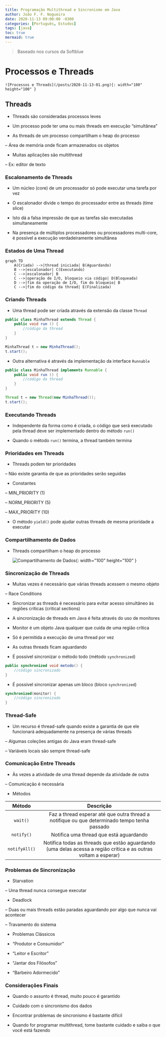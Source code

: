 ```yaml
---
title: Programação Multithread e Sincronismo em Java
author: João F. F. Nogueira
date: 2020-11-13 09:00:00 -0300
categories: [Português, Estudos]
tags: [java]
toc: true
mermaid: true
---
```


> Baseado nos cursos da Softblue

# Processos e Threads

	![Processos e Threads](/posts/2020-11-13-01.png){: width="100" height="100" }

## Threads

* Threads são consideradas processos leves

* Um processo pode ter uma ou mais threads em execução “simultânea”

* As threads de um processo compartilham o heap do processo

– Área de memória onde ficam armazenados os objetos

* Muitas aplicações são multithread

– Ex: editor de texto

### Escalonamento de Threads

* Um núcleo (core) de um processador só pode executar uma tarefa por vez

* O escalonador divide o tempo do processador entre as threads (time slice)

* Isto dá a falsa impressão de que as tarefas são executadas simultaneamente

* Na presença de múltiplos processadores ou processadores multi-core, é possível a execução verdadeiramente simultânea

### Estados de Uma Thread

```mermaid
graph TD
    A(Criada) -->|thread iniciada| B(Aguardando)
    B -->|escalonador| C(Executando)
    C -->|escalonador| B
    C -->|operação de I/O, bloqueio via código| D(Bloqueada)
    D -->|fim da operação de I/O, fim do bloqueio| B
    C -->|fim do código da thread| E(Finalizada)
```

### Criando Threads

* Uma thread pode ser criada através da extensão da classe `Thread`

```java
public class MinhaThread extends Thread {
	public void run () {
		//código da thread
	}
}

MinhaThread t = new MinhaThread();
t.start();
```

* Outra alternativa é através da implementação da interface `Runnable`

```java
public class MinhaThread implements Runnable {
	public void run () {
		//código da thread
	}
}

Thread t = new Thread(new MinhaThread());
t.start();
```

### Executando Threads

* Independente da forma como é criada, o código que será executado pela thread deve ser implementado dentro do método `run()`

* Quando o método `run()` termina, a thread também termina

### Prioridades em Threads

* Threads podem ter prioridades

– Não existe garantia de que as prioridades serão seguidas

* Constantes

– MIN_PRIORITY (1)

– NORM_PRIORITY (5)

– MAX_PRIORITY (10)

* O método `yield()` pode ajudar outras threads de mesma prioridade a executar

### Compartilhamento de Dados

* Threads compartilham o heap do processo

	![Compartilhamento de Dados](/posts/2020-11-13-02.png){: width="100" height="100" }

### Sincronização de Threads

* Muitas vezes é necessário que várias threads acessem o mesmo objeto

– Race Conditions

* Sincronizar as threads é necessário para evitar acesso simultâneo às regiões críticas (critical sections)

* A sincronização de threads em Java é feita através do uso de monitores

* Monitor é um objeto Java qualquer que cuida de uma região crítica

* Só é permitida a execução de uma thread por vez

* As outras threads ficam aguardando

* É possível sincronizar o método todo (método `synchronized`)

```java
public synchronized void metodo() {
	//código sincronizado
}

```

* É possível sincronizar apenas um bloco (bloco `synchronized`)

```java
synchronized(monitor) {
	//código sincronizado
}

```

### Thread-Safe

* Um recurso é thread-safe quando existe a garantia de que ele funcionará adequadamente na presença de várias threads

– Algumas coleções antigas do Java eram thread-safe

– Variáveis locais são sempre thread-safe

### Comunicação Entre Threads

* Às vezes a atividade de uma thread depende da atividade de outra

– Comunicação é necessária

* Métodos

| **Método**     | **Descrição**                                                                                                     |
|:--------------:|:-----------------------------------------------------------------------------------------------------------------:|
| `wait()`       | Faz a thread esperar até que outra thread a notifique ou que  determinado tempo tenha passado                     |
| `notify()`     |  Notifica uma thread que está aguardando                                                                          |
| `notifyAll()`  |  Notifica todas as threads que estão aguardando (uma delas  acessa a região crítica e as outras voltam a esperar) |

### Problemas de Sincronização

* Starvation

– Uma thread nunca consegue executar

* Deadlock

– Duas ou mais threads estão paradas aguardando por algo que nunca vai acontecer

– Travamento do sistema

* Problemas Clássicos

- “Produtor e Consumidor”

- “Leitor e Escritor”

- “Jantar dos Filósofos”

- “Barbeiro Adormecido”

### Considerações Finais

* Quando o assunto é thread, muito pouco é garantido

* Cuidado com o sincronismo dos dados

* Encontrar problemas de sincronismo é bastante difícil

* Quando for programar multithread, tome bastante cuidado e saiba o que você está fazendo